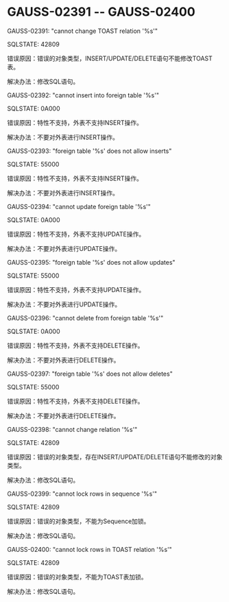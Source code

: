 # GAUSS-02391 -- GAUSS-02400

GAUSS-02391: "cannot change TOAST relation '%s'"

SQLSTATE: 42809

错误原因：错误的对象类型，INSERT/UPDATE/DELETE语句不能修改TOAST表。

解决办法：修改SQL语句。

GAUSS-02392: "cannot insert into foreign table '%s'"

SQLSTATE: 0A000

错误原因：特性不支持，外表不支持INSERT操作。

解决办法：不要对外表进行INSERT操作。

GAUSS-02393: "foreign table '%s' does not allow inserts"

SQLSTATE: 55000

错误原因：特性不支持，外表不支持INSERT操作。

解决办法：不要对外表进行INSERT操作。

GAUSS-02394: "cannot update foreign table '%s'"

SQLSTATE: 0A000

错误原因：特性不支持，外表不支持UPDATE操作。

解决办法：不要对外表进行UPDATE操作。

GAUSS-02395: "foreign table '%s' does not allow updates"

SQLSTATE: 55000

错误原因：特性不支持，外表不支持UPDATE操作。

解决办法：不要对外表进行UPDATE操作。

GAUSS-02396: "cannot delete from foreign table '%s'"

SQLSTATE: 0A000

错误原因：特性不支持，外表不支持DELETE操作。

解决办法：不要对外表进行DELETE操作。

GAUSS-02397: "foreign table '%s' does not allow deletes"

SQLSTATE: 55000

错误原因：特性不支持，外表不支持DELETE操作。

解决办法：不要对外表进行DELETE操作。

GAUSS-02398: "cannot change relation '%s'"

SQLSTATE: 42809

错误原因：错误的对象类型，存在INSERT/UPDATE/DELETE语句不能修改的对象类型。

解决办法：修改SQL语句。

GAUSS-02399: "cannot lock rows in sequence '%s'"

SQLSTATE: 42809

错误原因：错误的对象类型，不能为Sequence加锁。

解决办法：修改SQL语句。

GAUSS-02400: "cannot lock rows in TOAST relation '%s'"

SQLSTATE: 42809

错误原因：错误的对象类型，不能为TOAST表加锁。

解决办法：修改SQL语句。
